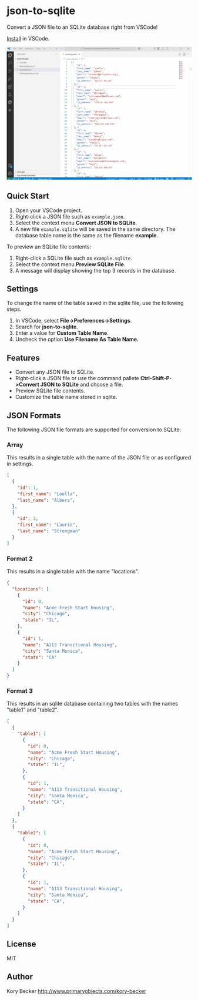 # json-to-sqlite

Convert a JSON file to an SQLite database right from VSCode!

[Install](https://marketplace.visualstudio.com/items?itemName=primaryobjects.json-to-sqlite) in VSCode.

![Screenshot](images/jsontosqlite.gif)

## Quick Start

1. Open your VSCode project.
2. Right-click a JSON file such as `example.json`.
3. Select the context menu **Convert JSON to SQLite**.
4. A new file `example.sqlite` will be saved in the same directory. The database table name is the same as the filename **example**.

To preview an SQLite file contents:

1. Right-click a SQLite file such as `example.sqlite`.
2. Select the context menu **Preview SQLite File**.
3. A message will display showing the top 3 records in the database.

## Settings

To change the name of the table saved in the sqlite file, use the following steps.

1. In VSCode, select **File->Preferences->Settings**.
2. Search for **json-to-sqlite**.
3. Enter a value for **Custom Table Name**.
4. Uncheck the option **Use Filename As Table Name.**

## Features

- Convert any JSON file to SQLite.
- Right-click a JSON file or use the command pallete **Ctrl-Shift-P->Convert JSON to SQLite** and choose a file.
- Preview SQLite file contents.
- Customize the table name stored in sqlite.

## JSON Formats

The following JSON file formats are supported for conversion to SQLite:

### Array

This results in a single table with the name of the JSON file or as configured in settings.

```json
[
  {
    "id": 1,
    "first_name": "Loella",
    "last_name": "Albers",
  },
  {
    "id": 2,
    "first_name": "Laurie",
    "last_name": "Strongman"
  }
]
```

### Format 2

This results in a single table with the name "locations".

```json
{
  "locations": [
    {
      "id": 0,
      "name": "Acme Fresh Start Housing",
      "city": "Chicago",
      "state": "IL",
    },
    {
      "id": 1,
      "name": "A113 Transitional Housing",
      "city": "Santa Monica",
      "state": "CA"
    }
  ]
}
```

### Format 3

This results in an sqlite database containing two tables with the names "table1" and "table2".

```json
[
  {
    "table1": [
      {
        "id": 0,
        "name": "Acme Fresh Start Housing",
        "city": "Chicago",
        "state": "IL",
      },
      {
        "id": 1,
        "name": "A113 Transitional Housing",
        "city": "Santa Monica",
        "state": "CA",
      }
    ]
  },
  {
    "table2": [
      {
        "id": 0,
        "name": "Acme Fresh Start Housing",
        "city": "Chicago",
        "state": "IL",
      },
      {
        "id": 1,
        "name": "A113 Transitional Housing",
        "city": "Santa Monica",
        "state": "CA",
      }
    ]
  }
]
```

## License

MIT

## Author

Kory Becker http://www.primaryobjects.com/kory-becker
